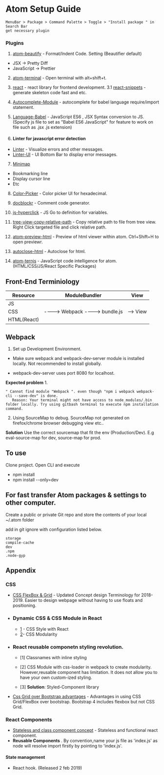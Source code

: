 # Atom Setup Guide
```
MenuBar > Package > Command Palette > Toggle > "Install package " in Search Bar
get necessary plugin
```
### Plugins

1. [atom-beautify](https://atom.io/packages/atom-beautify) - Format/Indent Code.
  Setting (Beautifier default)
 - JSX        -> Pretty Diff
 - JavaScript -> Prettier

2. [atom-terminal](https://atom.io/packages/atom-terminal) - Open terminal with alt+shift+t.

3. [react](https://atom.io/packages/react) - react library for frontend development.
  3.1 [react-snippets](https://atom.io/packages/react-snippets) - generate skeleton code fast and etc.

4. [Autocomplete-Module](https://atom.io/packages/autocomplete-modules) - autocomplete for babel language require/import statement.

5. [Language-Babel](https://atom.io/packages/language-babel) - JavaScript ES6 , JSX Syntax conversion to JS. (Specify js file to set as "Babel ES6 JavaScript" for feature to work on file such as .jsx .js extension)

6. #### Linter for javascript error detection
- [Linter](https://atom.io/packages/linter) - Visualize errors and other messages.
- [Linter-UI](https://atom.io/packages/linter-ui-default) - UI Bottom Bar to display error messages.

7. [Minimap](https://atom.io/packages/minimap)
 - Bookmarking line
 - Display cursor line
 - Etc
8. [Color-Picker](https://atom.io/packages/color-picker) - Color picker UI for hexadecimal.

9. [docblockr](https://atom.io/packages/docblockr) - Comment code generator.

10. [js-hyperclick](https://atom.io/packages/js-hyperclick) - JS Go to definition for variables.

11. [tree-view-copy-relative-path](https://atom.io/packages/tree-view-copy-relative-path) - Copy relative path to file from tree view. Right Click targeted file and click relative path.

12. [atom-preview-html](https://atom.io/packages/atom-html-preview) - Preview of html viewer within atom. Ctrl+Shift+H to open previewr.

13. [autoclose-html](https://atom.io/packages/autoclose-html) - Autoclose for html.

14. [atom-ternjs](https://atom.io/packages/atom-ternjs) - JavaScript code intelligence for atom.(HTML/CSS/JS/React Specific Packages)

## Front-End Terminiology

Resource | ModuleBundler | View
-------- | -------- | -----
JS |
CSS |  ----> Webpack ----> bundle.js | -->  View
HTML(React) |

## Webpack

1. Set up Development Environment.
 - Make sure webpack and webpack-dev-server module is installed locally. Not recommended to install globally.

- webpack-dev-server uses port 8080 for localhost.

**Expected problem**
1.
```
" Cannot find module "Webpack ". even though "npm i webpack webpack-cli --save-dev" is done.
   Reason: Your terminal might not have access to node_modules/.bin folder locally. Try using gitbash terminal to execute npm installation command.

```
2. Using SourceMap to debug.
SourceMap not generated on firefox/chrome browser debugging view etc..

**Solution**
Use the correct sourcemap that fit the env (Production/Dev). E.g eval-source-map for dev, source-map for prod.

## To use

Clone project. Open CLI and execute
 - npm install
 - npm install --only=dev


## For fast transfer Atom packages & settings to other computer.

Create a public or private Git repo and store the contents of your local ~/.atom folder

add in git ignore with configuration listed below.
```
storage
compile-cache
dev
.npm
.node-gyp
```
## Appendix

### CSS
 - [CSS FlexBox & Grid](https://developer.mozilla.org/en-US/docs/Web/CSS/CSS_Grid_Layout/Relationship_of_Grid_Layout) - Updated Concept design Terminology for 2018-2019. Easier to design webpage without having to use floats and positioning.

 - ### Dynamic CSS & CSS Module in React
   - [1](https://reactjs.org/docs/dom-elements.html) - CSS Style with React
   - [2](https://www.javascriptstuff.com/css-modules-by-example/)- CSS Modularity

 - ### React reusable componetn styling revolution.  
   - [1] Classnames with inline styling

   - [2] CSS Module with css-loader in webpack to create modularity. However,reusable component has limitation. It does not     allow you to have your own custom-ized styling.

   - [3] **Solution**: Styled-Component library

 - [Css Grid over Bootstrap advantages](https://hackernoon.com/how-css-grid-beats-bootstrap-85d5881cf163) - Advantages in using CSS Grid/FlexBox over bootstrap. Bootstrap 4 includes flexbox but not CSS Grid.


### React Components
 - [Stateless and class component concept](https://medium.com/the-andela-way/understanding-react-components-37f841c1f3bb) - Stateless and functional react component.
 - **Reusable Components** . By convention,name your js file as 'index.js' as node will resolve import firstly by pointing to 'index.js'.

#### State management
 - React hook. (Released 2 feb 2019)
